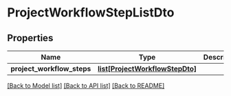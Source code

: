 # ProjectWorkflowStepListDto

## Properties
Name | Type | Description | Notes
------------ | ------------- | ------------- | -------------
**project_workflow_steps** | [**list[ProjectWorkflowStepDto]**](ProjectWorkflowStepDto.md) |  | [optional] 

[[Back to Model list]](../README.md#documentation-for-models) [[Back to API list]](../README.md#documentation-for-api-endpoints) [[Back to README]](../README.md)


